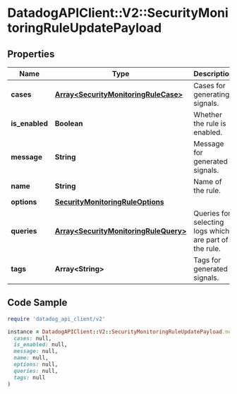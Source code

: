 # DatadogAPIClient::V2::SecurityMonitoringRuleUpdatePayload

## Properties

| Name | Type | Description | Notes |
| ---- | ---- | ----------- | ----- |
| **cases** | [**Array&lt;SecurityMonitoringRuleCase&gt;**](SecurityMonitoringRuleCase.md) | Cases for generating signals. | [optional] |
| **is_enabled** | **Boolean** | Whether the rule is enabled. | [optional] |
| **message** | **String** | Message for generated signals. | [optional] |
| **name** | **String** | Name of the rule. | [optional] |
| **options** | [**SecurityMonitoringRuleOptions**](SecurityMonitoringRuleOptions.md) |  | [optional] |
| **queries** | [**Array&lt;SecurityMonitoringRuleQuery&gt;**](SecurityMonitoringRuleQuery.md) | Queries for selecting logs which are part of the rule. | [optional] |
| **tags** | **Array&lt;String&gt;** | Tags for generated signals. | [optional] |

## Code Sample

```ruby
require 'datadog_api_client/v2'

instance = DatadogAPIClient::V2::SecurityMonitoringRuleUpdatePayload.new(
  cases: null,
  is_enabled: null,
  message: null,
  name: null,
  options: null,
  queries: null,
  tags: null
)
```

